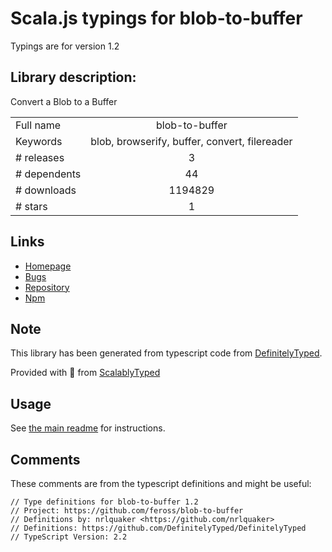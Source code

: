 
# Scala.js typings for blob-to-buffer

Typings are for version 1.2

## Library description:
Convert a Blob to a Buffer

|                    |                 |
| ------------------ | :-------------: |
| Full name          | blob-to-buffer |
| Keywords           | blob, browserify, buffer, convert, filereader |
| # releases         | 3 |
| # dependents       | 44 |
| # downloads        | 1194829 |
| # stars            | 1 |

## Links
- [Homepage](https://github.com/feross/blob-to-buffer)
- [Bugs](https://github.com/feross/blob-to-buffer/issues)
- [Repository](https://github.com/feross/blob-to-buffer)
- [Npm](https://www.npmjs.com/package/blob-to-buffer)
    


## Note
This library has been generated from typescript code from [DefinitelyTyped](https://definitelytyped.org).

Provided with :purple_heart: from [ScalablyTyped](https://github.com/oyvindberg/ScalablyTyped)

## Usage
See [the main readme](../../readme.md) for instructions.

## Comments

These comments are from the typescript definitions and might be useful:
```
// Type definitions for blob-to-buffer 1.2
// Project: https://github.com/feross/blob-to-buffer
// Definitions by: nrlquaker <https://github.com/nrlquaker>
// Definitions: https://github.com/DefinitelyTyped/DefinitelyTyped
// TypeScript Version: 2.2

```

